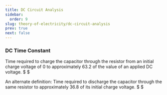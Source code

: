 ```yaml
---
title: DC Circuit Analysis
sidebar:
  order: 9
slug: theory-of-electricity/dc-circuit-analysis
prev: true
next: false
---
```


### DC Time Constant

Time required to charge the capacitor through the resistor from an initial
charge voltage of 0 to approximately $63.2%$ of the value of an applied DC
voltage. $ $

An alternate definition: Time required to discharge the capacitor through the
same resistor to approximately $36.8%$ of its initial charge voltage. $ $
